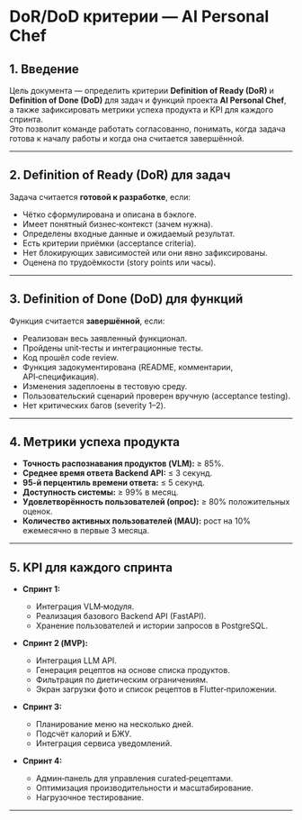 # DoR/DoD критерии — AI Personal Chef

## 1. Введение
Цель документа — определить критерии **Definition of Ready (DoR)** и **Definition of Done (DoD)** для задач и функций проекта **AI Personal Chef**, а также зафиксировать метрики успеха продукта и KPI для каждого спринта.  
Это позволит команде работать согласованно, понимать, когда задача готова к началу работы и когда она считается завершённой.

---

## 2. Definition of Ready (DoR) для задач
Задача считается **готовой к разработке**, если:
- Чётко сформулирована и описана в бэклоге.  
- Имеет понятный бизнес‑контекст (зачем нужна).  
- Определены входные данные и ожидаемый результат.  
- Есть критерии приёмки (acceptance criteria).  
- Нет блокирующих зависимостей или они явно зафиксированы.  
- Оценена по трудоёмкости (story points или часы).  

---

## 3. Definition of Done (DoD) для функций
Функция считается **завершённой**, если:
- Реализован весь заявленный функционал.  
- Пройдены unit‑тесты и интеграционные тесты.  
- Код прошёл code review.  
- Функция задокументирована (README, комментарии, API‑спецификация).  
- Изменения задеплоены в тестовую среду.  
- Пользовательский сценарий проверен вручную (acceptance testing).  
- Нет критических багов (severity 1–2).  

---

## 4. Метрики успеха продукта
- **Точность распознавания продуктов (VLM):** ≥ 85%.  
- **Среднее время ответа Backend API:** ≤ 3 секунд.  
- **95-й перцентиль времени ответа:** ≤ 5 секунд.  
- **Доступность системы:** ≥ 99% в месяц.  
- **Удовлетворённость пользователей (опрос):** ≥ 80% положительных оценок.  
- **Количество активных пользователей (MAU):** рост на 10% ежемесячно в первые 3 месяца.  

---

## 5. KPI для каждого спринта
- **Спринт 1:**  
  - Интеграция VLM‑модуля.  
  - Реализация базового Backend API (FastAPI).  
  - Хранение пользователей и истории запросов в PostgreSQL.  

- **Спринт 2 (MVP):**  
  - Интеграция LLM API.  
  - Генерация рецептов на основе списка продуктов.  
  - Фильтрация по диетическим ограничениям.  
  - Экран загрузки фото и список рецептов в Flutter‑приложении.  

- **Спринт 3:**  
  - Планирование меню на несколько дней.  
  - Подсчёт калорий и БЖУ.  
  - Интеграция сервиса уведомлений.  

- **Спринт 4:**  
  - Админ‑панель для управления curated‑рецептами.  
  - Оптимизация производительности и масштабирование.  
  - Нагрузочное тестирование.  

---

